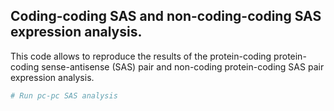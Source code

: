 ## Coding-coding SAS and non-coding-coding SAS expression analysis. 

This code allows to reproduce the results of the protein-coding protein-coding sense-antisense (SAS) pair and non-coding protein-coding SAS pair expression analysis. 



```R
# Run pc-pc SAS analysis
```
